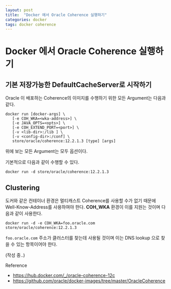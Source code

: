 ```yaml
---
layout: post
title:  "Docker 에서 Oracle Coherence 실행하기"
categories: docker
tags: docker coherence
---
```


# Docker 에서 Oracle Coherence 실행하기

## 기본 저장가능한 DefaultCacheServer로 시작하기
Oracle 이 배포하는 Coherence의 이미지를 수행하기 위한 모든 Argument는 다음과 같다.
~~~
docker run [docker-args] \
   [-e COH_WKA=<wka-address>] \
   [-e JAVA_OPTS=<opts>] \
   [-e COH_EXTEND_PORT=<port>] \
   [-v <lib-dir>:/lib ] \
   [-v <config-dir>:/conf] \
   store/oracle/coherence:12.2.1.3 [type] [args]
~~~
위에 보는 모든 Argument는 모두 옵션이다.  

기본적으로 다음과 같이 수행할 수 있다.
~~~
docker run -d store/oracle/coherence:12.2.1.3
~~~

## Clustering

도커와 같은 컨테이너 환경은 멀티캐스트 Coherence를 사용할 수가 없기 때문에 Well-Know-Address를 사용하여야 한다. **COH_WKA** 환경이 이를 지원는 것이며 다음과 같이 사용한다.
~~~
docker run -d -e COH_WKA=foo.oracle.com store/oracle/coherence:12.2.1.3
~~~~
`foo.oracle.com` 주소가 클러스터를 찾는데 사용될 것이며 이는 DNS lookup 으로 찾을 수 있는 항목이어야 한다.

(작성 중..)

Reference
- https://hub.docker.com/_/oracle-coherence-12c
- https://github.com/oracle/docker-images/tree/master/OracleCoherence
